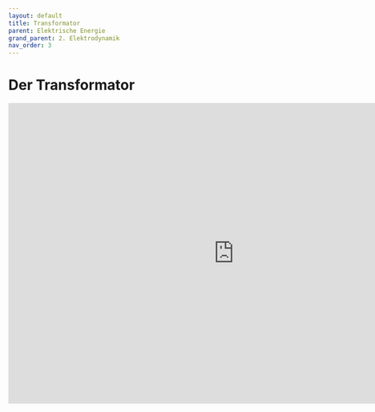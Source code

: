 ```yaml
---
layout: default
title: Transformator
parent: Elektrische Energie
grand_parent: 2. Elektrodynamik
nav_order: 3
---
```


# Der Transformator

<iframe scrolling="no" src="https://www.geogebra.org/material/iframe/id/XfBWjxrT/width/1125/height/670/border/888888/smb/false/stb/false/stbh/false/ai/false/asb/false/sri/false/rc/false/ld/false/sdz/false/ctl/false" width="900px" height="600px" style="border:0px;"> </iframe>
